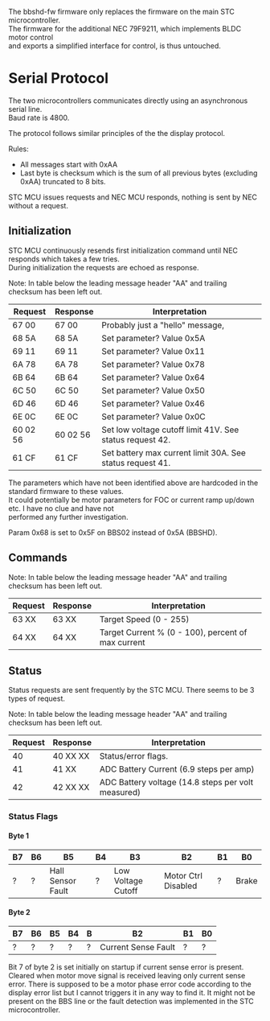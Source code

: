The bbshd-fw firmware only replaces the firmware on the main STC microcontroller.  
The firmware for the additional NEC 79F9211, which implements BLDC motor control  
and exports a simplified interface for control, is thus untouched.

# Serial Protocol

The two microcontrollers communicates directly using an asynchronous serial line.  
Baud rate is 4800.

The protocol follows similar principles of the the display protocol.

Rules:
* All messages start with 0xAA
* Last byte is checksum which is the sum of all previous bytes (excluding 0xAA) truncated to 8 bits.

STC MCU issues requests and NEC MCU responds, nothing is sent by NEC without a request.


## Initialization

STC MCU continuously resends first initialization command until NEC responds which takes a few tries.  
During initialization the requests are echoed as response.

Note: In table below the leading message header "AA" and trailing checksum has been left out.

Request  | Response | Interpretation
-------- | -------- | --------------
67 00    | 67 00    | Probably just a "hello" message,
68 5A    | 68 5A    | Set parameter? Value 0x5A
69 11    | 69 11    | Set parameter? Value 0x11
6A 78    | 6A 78    | Set parameter? Value 0x78
6B 64    | 6B 64    | Set parameter? Value 0x64
6C 50    | 6C 50    | Set parameter? Value 0x50
6D 46    | 6D 46    | Set parameter? Value 0x46
6E 0C    | 6E 0C    | Set parameter? Value 0x0C
60 02 56 | 60 02 56 | Set low voltage cutoff limit 41V. See status request 42.
61 CF    | 61 CF    | Set battery max current limit 30A. See status request 41.

The parameters which have not been identified above are hardcoded in the standard firmware to these values.  
It could potentially be motor parameters for FOC or current ramp up/down etc. I have no clue and have not  
performed any further investigation.

Param 0x68 is set to 0x5F on BBS02 instead of 0x5A (BBSHD).

## Commands

Note: In table below the leading message header "AA" and trailing checksum has been left out.

Request  | Response | Interpretation
-------- | -------- | --------------
63 XX    | 63 XX    | Target Speed (0 - 255)
64 XX    | 64 XX    | Target Current % (0 - 100), percent of max current


## Status
Status requests are sent frequently by the STC MCU.
There seems to be 3 types of request.

Note: In table below the leading message header "AA" and trailing checksum has been left out.

Request  | Response | Interpretation
-------- | -------- | --------------
40       | 40 XX XX | Status/error flags.
41       | 41 XX    | ADC Battery Current (6.9 steps per amp)
42       | 42 XX XX | ADC Battery voltage (14.8 steps per volt measured)


### Status Flags

#### Byte 1

B7 | B6 | B5                | B4 | B3                 | B2                     | B1 | B0
-- | -- | ----------------- | -- | ------------------ | ---------------------- | -- | --------------------
 ? | ?  | Hall Sensor Fault | ?  | Low Voltage Cutoff | Motor Ctrl Disabled    | ?  | Brake
 
 #### Byte 2

B7 | B6 | B5 | B4 | B | B2                   | B1 | B0
-- | ---| -- | -- | - | -------------------- | -- | --
 ? | ?  | ?  | ?  | ? | Current Sense Fault  | ?  | ?

Bit 7 of byte 2 is set initially on startup if current sense error is present. Cleared when motor move signal is received leaving only current sense error. There is supposed to be a motor phase error code according to the display error list but I cannot triggers it in any way to find it.
It might not be present on the BBS line or the fault detection was implemented in the STC microcontroller.